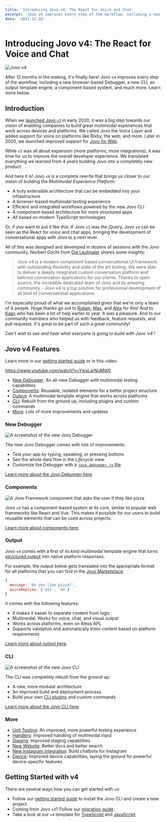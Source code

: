 ```yaml
---
title: 'Introducing Jovo v4: The React for Voice and Chat'
excerpt: 'Jovo v4 improves every step of the workflow, including a new browser-based Debugger, a new CLI, an output template engine, a component-based system, and much more. Learn more below.'
date: '2021-11-18'
---
```


# Introducing Jovo v4: The React for Voice and Chat

![Jovo v4](./img/jovo-v4.png 'Jovo launches version 4')

After 12 months in the making, it's finally here! Jovo `v4` improves every step of the workflow, including a new browser-based Debugger, a new CLI, an output template engine, a component-based system, and much more. Learn more below.

## Introduction

When we [launched Jovo `v3`](https://www.context-first.com/introducing-jovo-v3-the-voice-layer/) in early 2020, it was a big step towards our vision of enabling companies to build great multimodal experiences that work across devices and platforms. We called Jovo the _Voice Layer_ and added support for voice on platforms like Bixby, the web, and more. Later in 2020, we launched improved support for [Jovo for Web](https://v3.jovo.tech/news/2020-10-29-jovo-for-web-v3-2).

While `v3` was all about expansion (more platforms, more integrations), it was time for us to improve the overall developer experience. We translated everything we learned from 4 years building Jovo into a completely new product.

And here it is! Jovo `v4` is a complete rewrite that brings us closer to our vision of building the _Multimodal Experience Platform_:

- A truly extensible architecture that can be embedded into your infrastructure
- A browser-based multimodal testing experience
- Efficient and integrated workflows powered by the new Jovo CLI
- A component-based architecture for more structured apps
- All based on modern TypeScript technologies

Or, if you want to put it like this: If Jovo `v3` was the jQuery, Jovo `v4` can be seen as the React for voice and chat apps, bringing the development of conversational apps with Jovo to a next level.

All of this was designed and developed in dozens of sessions with the Jovo community. Norbert Gocht from [Die Lautmaler](https://www.linkedin.com/company/die-lautmaler/) shares some insights:

> Jovo v4 is a modern component based conversational UI framework with outstanding flexibility and state of the art tooling. We were able to deliver a deeply integrated custom conversation platform and tailored conversation applications for our clients. Thanks to open source, the incredible dedicated team of Jovo and its amazing community - Jovo v4 is a top solution for professional development of all kind of conversational applications.

I'm especially proud of what we accomplished given that we're only a team of 4 people. Huge thanks go out to [Ruben](https://github.com/rubenaeg), [Max](https://github.com/m-ripper), and [Alex](https://github.com/aswetlow) for this! And to [Kaan](https://github.com/KaanKC) who has been a lot of help earlier to year. It was a pleasure. And to our community members who helped us with feedback, feature requests, and pull requests. It's great to be part of such a great community!

_Can't wait to see and hear what everyone is going to build with Jovo ´v4`!_

## Jovo v4 Features

Learn more in our [getting started guide](https://www.jovo.tech/docs/getting-started) or in this video:

https://www.youtube.com/watch?v=YwsLarNuMW0

- [New Debugger](#new-debugger): An all-new Debugger with multimodal testing capabilities
- [Components](#components): Reusable, isolated elements for a better project structure
- [Output](#output): A multimodal template engine that works across platforms
- [CLI](#cli): Rebuilt from the ground up, including plugins and custom commands
- [More](#more): Lots of more improvements and updates

### New Debugger

![A screenshot of the new Jovo Debugger](img/jovo-debugger-features.png)

The new Jovo Debugger comes with lots of improvements:

- Test your app by typing, speaking, or pressing buttons
- See the whole data flow in the _Lifecycle_ view
- Customize the Debugger with a [`jovo.debugger.js` file](https://www.jovo.tech/docs/debugger-config)

[Learn more about the Jovo Debugger here](https://www.jovo.tech/docs/debugger).

### Components

![A Jovo Framework component that asks the user if they like pizza](img/jovo-framework-features.png)

Jovo `v4` has a component-based system at its core, similar to popular web frameworks like React and Vue. This makes it possible for our users to build reusable elements that can be used across projects.

[Learn more about components here](https://www.jovo.tech/docs/components).

### Output

Jovo `v4` comes with a first of its kind multimodal template engine that turns [structured output](https://www.jovo.tech/docs/output-templates) into native platform responses.

For example, the output below gets translated into the appropriate format for all platforms that you can find in the [Jovo Marketplace](https://www.jovo.tech/marketplace):

```js
{
  message: 'Do you like pizza?',
  quickReplies: ['yes', 'no']
}
```

It comes with the following features:

- It makes it easier to separate content from logic
- Multimodal: Works for voice, chat, and visual output
- Works across platforms, even on Alexa APL
- Supports validation and automatically trims content based on platform requirements

[Learn more about output here](https://www.jovo.tech/docs/output).

### CLI

![A screenshot of the new Jovo CLI](img/jovo-cli-features.png)

The CLI was completely rebuilt from the ground up:

- A new, more modular architecture
- An improved build and deployment process
- Build your own [CLI plugins](https://www.jovo.tech/docs/cli-plugins) and custom commands

[Learn more about the Jovo CLI here](https://www.jovo.tech/docs/cli).

### More

- [Unit Testing](https://www.jovo.tech/docs/unit-testing): An improved, more powerful testing experience
- [Handlers](https://www.jovo.tech/docs/handlers): Improved handling of multimodal input
- [Staging](https://www.jovo.tech/docs/unit-testing): Improved staging capabilities
- [New Website](https://www.jovo.tech): Better docs and better search
- [New Instagram integration](https://www.jovo.tech/docs/unit-testing): Build chatbots for Instagram
- [Device](https://www.jovo.tech/docs/device): Improved device capabilities, laying the ground for powerful device-specific features

## Getting Started with v4

There are several ways how you can get started with `v4`:

- Follow our [getting started guide](https://www.jovo.tech/docs/getting-started) to install the Jovo CLI and create a new project.
- Coming from Jovo `v3`? Follow our [migration guide](https://www.jovo.tech/docs/migration-from-v3).
- Take a look at our `v4` template for [TypeScript](https://github.com/jovotech/jovo-v4-template) and [JavaScript](https://github.com/jovotech/jovo-v4-template-js).
